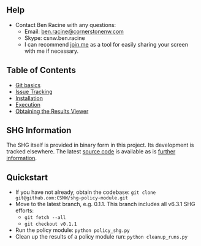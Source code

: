 ## Help
- Contact Ben Racine with any questions:
	- Email: ben.racine@cornerstonenw.com
	- Skype: csnw.ben.racine
	- I can recommend [join.me](https://join.me/) as a tool for easily sharing your screen with me if necessary.

## Table of Contents
- [Git basics](https://github.com/CSNW/shg-policy-module/wiki/Git-Basics)
- [Issue Tracking](https://github.com/CSNW/shg-policy-module/issues?state=open)
- [Installation](https://github.com/CSNW/shg-policy-module/wiki/Installation)
- [Execution](https://github.com/CSNW/shg-policy-module/wiki/Execution)
- [Obtaining the Results Viewer](https://github.com/CSNW/shg-policy-module/wiki/Results-Viewer)

## SHG Information
The SHG itself is provided in binary form in this project. Its development is tracked elsewhere. The latest [source code](https://cisnet.flexkb.net/files/shg-v6.2.4.zip) is available as is [further information](https://cisnet.flexkb.net/wc.dll?cisnet~LungBaseCaseSmokingHistoryGeneratorParameter).

## Quickstart
- If you have not already, obtain the codebase: `git clone git@github.com:CSNW/shg-policy-module.git`
- Move to the latest branch, e.g. 0.1.1. This branch includes all v6.3.1 SHG efforts: 
  - `git fetch --all`
  - `git checkout v0.1.1`
- Run the policy module: `python policy_shg.py`
- Clean up the results of a policy module run: `python cleanup_runs.py`
